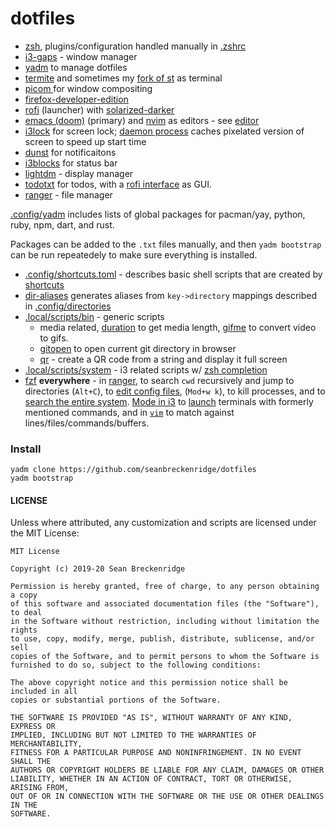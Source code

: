 # dotfiles

- [zsh](http://zsh.sourceforge.net/), plugins/configuration handled manually in [.zshrc](./.config/zsh/.zshrc)
- [i3-gaps](https://github.com/Airblader/i3) - window manager
- [yadm](https://yadm.io) to manage dotfiles
- [termite](https://github.com/thestinger/termite) and sometimes my [fork of st](https://github.com/seanbreckenridge/st) as terminal
- [picom ](https://github.com/yshui/picom) for window compositing
- [firefox-developer-edition](https://www.archlinux.org/packages/community/x86_64/firefox-developer-edition/)
- [rofi](https://github.com/davatorium/rofi) (launcher) with
  [solarized-darker](https://github.com/davatorium/rofi-themes/blob/master/User%20Themes/solarized-darker.rasi)
- [emacs (doom)](https://github.com/hlissner/doom-emacs) (primary) and
  [nvim](https://neovim.io/) as editors - see [editor](./.local/scripts/system/editor)
- [i3lock](https://i3wm.org/i3lock/) for screen lock; [daemon process](https://github.com/seanbreckenridge/dotfiles/blob/master/.local/scripts/system/lock_screen) caches pixelated version of screen to speed up start time
- [dunst](https://dunst-project.org/) for notificaitons
- [i3blocks](https://github.com/vivien/i3blocks) for status bar
- [lightdm](https://wiki.archlinux.org/index.php/LightDM) - display manager
- [todotxt](http://todotxt.org/) for todos, with a [rofi interface](https://github.com/seanbreckenridge/dotfiles/blob/master/.config/i3blocks/blocks/todo) as GUI.
- [ranger](https://github.com/ranger/ranger) - file manager

[.config/yadm](./.config/yadm) includes lists of global packages for pacman/yay, python, ruby, npm, dart, and rust.

Packages can be added to the `.txt` files manually, and then `yadm bootstrap` can be run repeatedely to make sure everything is installed.

- [.config/shortcuts.toml](.config/shortcuts.toml) - describes basic shell scripts that are created by [shortcuts](https://github.com/seanbreckenridge/shortcuts)
- [dir-aliases](https://github.com/seanbreckenridge/dotfiles/blob/master/.local/scripts/system/dir-aliases) generates aliases from `key->directory` mappings described in [.config/directories](./.config/directories)
- [.local/scripts/bin](.local/scripts/bin) - generic scripts
    - media related, [duration](https://github.com/seanbreckenridge/dotfiles/blob/master/.local/scripts/bin/duration) to get media length, [gifme](https://github.com/seanbreckenridge/dotfiles/blob/master/.local/scripts/bin/gifme) to convert video to gifs.
    - [gitopen](https://github.com/seanbreckenridge/dotfiles/blob/master/.local/scripts/bin/gitopen) to open current git directory in browser
    - [qr](https://github.com/seanbreckenridge/dotfiles/blob/master/.local/scripts/bin/qr) - create a QR code from a string and display it full screen
- [.local/scripts/system](.local/scripts/system) - i3 related scripts w/ [zsh completion](./.config/zsh/completions)
- [fzf](https://github.com/junegunn/fzf) **everywhere** - in [ranger](https://github.com/seanbreckenridge/dotfiles/blob/f5d82fffc43ff46fbbe98a7bc3bdaa1a277ddc9e/.config/ranger/commands.py#L15-L45), to search `cwd` recursively and jump to directories (`Alt+C`), to [edit config files](https://github.com/seanbreckenridge/dotfiles/blob/f5d82fffc43ff46fbbe98a7bc3bdaa1a277ddc9e/.config/shortcuts.toml#L7-L15), (`Mod+w k`), to kill processes, and to [search the entire system](https://github.com/seanbreckenridge/dotfiles/blob/master/.config/zsh/functions/flocate). [Mode in i3](https://github.com/seanbreckenridge/dotfiles/blob/6e73de090b9c5e8265385a4ed450b7aa9d33169a/.config/i3/config#L220-L231) to [launch](https://github.com/seanbreckenridge/dotfiles/blob/master/.local/scripts/system/launch) terminals with formerly mentioned commands, and in [`vim`](https://github.com/seanbreckenridge/dotfiles/blob/master/.config/nvim/init.vim) to match against lines/files/commands/buffers.

### Install

    yadm clone https://github.com/seanbreckenridge/dotfiles
    yadm bootstrap

#### LICENSE

Unless where attributed, any customization and scripts are licensed under the MIT License:

```
MIT License

Copyright (c) 2019-20 Sean Breckenridge

Permission is hereby granted, free of charge, to any person obtaining a copy
of this software and associated documentation files (the "Software"), to deal
in the Software without restriction, including without limitation the rights
to use, copy, modify, merge, publish, distribute, sublicense, and/or sell
copies of the Software, and to permit persons to whom the Software is
furnished to do so, subject to the following conditions:

The above copyright notice and this permission notice shall be included in all
copies or substantial portions of the Software.

THE SOFTWARE IS PROVIDED "AS IS", WITHOUT WARRANTY OF ANY KIND, EXPRESS OR
IMPLIED, INCLUDING BUT NOT LIMITED TO THE WARRANTIES OF MERCHANTABILITY,
FITNESS FOR A PARTICULAR PURPOSE AND NONINFRINGEMENT. IN NO EVENT SHALL THE
AUTHORS OR COPYRIGHT HOLDERS BE LIABLE FOR ANY CLAIM, DAMAGES OR OTHER
LIABILITY, WHETHER IN AN ACTION OF CONTRACT, TORT OR OTHERWISE, ARISING FROM,
OUT OF OR IN CONNECTION WITH THE SOFTWARE OR THE USE OR OTHER DEALINGS IN THE
SOFTWARE.
```
